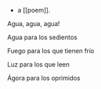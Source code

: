 - a [[poem]].
 
Agua, agua, agua!

Agua para los sedientos

Fuego para los que tienen frío



Luz para los que leen

Ágora para los oprimidos